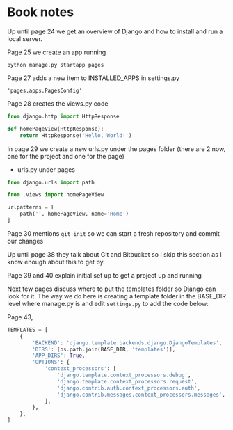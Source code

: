 # Book notes

Up until page 24 we get an overview of Django and how to install and run a local server.

Page 25 we create an app running

`python manage.py startapp pages`

Page 27 adds a new item to INSTALLED_APPS in settings.py

`'pages.apps.PagesConfig'`

Page 28 creates the views.py code

```python
from django.http import HttpResponse

def homePageView(HttpResponse):
    return HttpResponse('Hello, World!')
```

In page 29 we create a new urls.py under the pages folder (there are 2 now, one for the project and one for the page)

- urls.py under pages

```python
from django.urls import path

from .views import homePageView

urlpatterns = [
    path('', homePageView, name='Home')
]
```

Page 30 mentions `git init` so we can start a fresh repository and commit our changes

Up until page 38 they talk about Git and Bitbucket so I skip this section as I know enough about this to get by.

Page 39 and 40 explain initial set up to get a project up and running

Next few pages discuss where to put the templates folder so Django can look for it. The way we do here is creating a template folder in the BASE_DIR level where manage.py is and edit `settings.py` to add the code below:

Page 43,

```python
TEMPLATES = [
    {
        'BACKEND': 'django.template.backends.django.DjangoTemplates',
        'DIRS': [os.path.join(BASE_DIR, 'templates')],
        'APP_DIRS': True,
        'OPTIONS': {
            'context_processors': [
                'django.template.context_processors.debug',
                'django.template.context_processors.request',
                'django.contrib.auth.context_processors.auth',
                'django.contrib.messages.context_processors.messages',
            ],
        },
    },
]
```